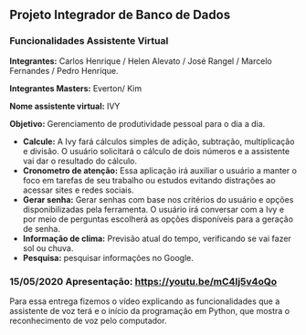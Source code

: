 ## Projeto Integrador de Banco de Dados

### Funcionalidades Assistente Virtual

**Integrantes:** Carlos Henrique / Helen Alevato / José Rangel / Marcelo Fernandes / Pedro Henrique.

**Integrantes Masters:** Everton/ Kim

**Nome assistente virtual:** IVY

**Objetivo:** Gerenciamento de produtividade pessoal para o dia a dia.

* **Calcule:** A Ivy fará cálculos simples de adição, subtração, multiplicação e divisão. O usuário solicitará o cálculo de dois números e a assistente vai dar o resultado do cálculo.
* **Cronometro de atenção:** Essa aplicação irá auxiliar o usuário a manter o foco em tarefas de seu trabalho ou estudos evitando distrações ao acessar sites e redes sociais.
* **Gerar senha:** Gerar senhas com base nos critérios do usuário e opções disponibilizadas pela ferramenta. O usuário irá conversar com a Ivy e por meio de perguntas escolherá as opções disponíveis para a geração de senha.
* **Informação de clima:** Previsão atual do tempo, verificando se vai fazer sol ou chuva.
* **Pesquisa:** pesquisar informações no Google.

### 15/05/2020 **Apresentação:** https://youtu.be/mC4Ij5v4oQo
Para essa entrega fizemos o vídeo explicando as funcionalidades que a assistente de voz terá e o início da programação em Python, que mostra o reconhecimento de voz pelo computador.

